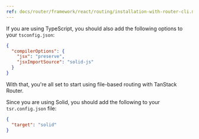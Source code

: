 ```yaml
---
ref: docs/router/framework/react/routing/installation-with-router-cli.md
---
```


[//]: # 'AfterScripts'

If you are using TypeScript, you should also add the following options to your `tsconfig.json`:

```json
{
  "compilerOptions": {
    "jsx": "preserve",
    "jsxImportSource": "solid-js"
  }
}
```

With that, you're all set to start using file-based routing with TanStack Router.

[//]: # 'AfterScripts'
[//]: # 'TargetConfiguration'

Since you are using Solid, you should add the following to your `tsr.config.json` file:

```json
{
  "target": "solid"
}
```

[//]: # 'TargetConfiguration'
